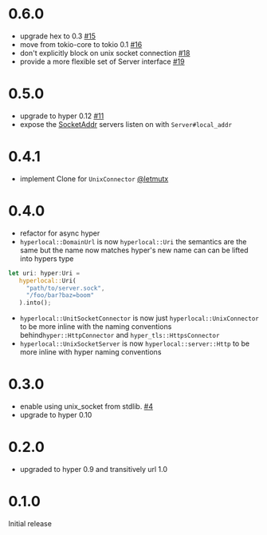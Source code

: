 # 0.6.0

* upgrade hex to 0.3 [#15](https://github.com/softprops/hyperlocal/pull/15)
* move from tokio-core to tokio 0.1 [#16](https://github.com/softprops/hyperlocal/pull/16)
* don't explicitly block on unix socket connection [#18](https://github.com/softprops/hyperlocal/pull/18)
* provide a more flexible set of Server interface [#19](https://github.com/softprops/hyperlocal/pull/19)

# 0.5.0

* upgrade to hyper 0.12 [#11](https://github.com/softprops/hyperlocal/pull/11)
* expose the [SocketAddr](https://doc.rust-lang.org/std/os/unix/net/struct.SocketAddr.html) servers listen on with `Server#local_addr`

# 0.4.1

* implement Clone for `UnixConnector` [@letmutx](https://github.com/softprops/hyperlocal/pull/7)

# 0.4.0

* refactor for async hyper
* `hyperlocal::DomainUrl` is now `hyperlocal::Uri` the semantics are the same but the name now matches hyper's new name can can be lifted into hypers type

```rust
let uri: hyper:Uri =
   hyperlocal::Uri(
     "path/to/server.sock",
     "/foo/bar?baz=boom"
   ).into();
```
* `hyperlocal::UnitSocketConnector` is now just `hyperlocal::UnixConnector` to be more inline with the naming conventions behind`hyper::HttpConnector` and `hyper_tls::HttpsConnector`
* `hyperlocal::UnixSocketServer` is now  `hyperlocal::server::Http` to be more inline with hyper naming conventions

# 0.3.0

* enable using unix_socket from stdlib. [#4](https://github.com/softprops/hyperlocal/pull/4)
* upgrade to hyper 0.10

# 0.2.0

* upgraded to hyper 0.9 and transitively url 1.0


# 0.1.0

Initial release

